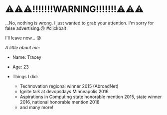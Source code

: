 # ⚠️⚠️⚠️!!!!!!!WARNING!!!!!!!⚠️⚠️⚠️
...No, nothing is wrong. I just wanted to grab your attention. I'm sorry for false advertising.😢 #clickbait

I'll leave now... 😞

*A little about me:*

- Name: Tracey
- Age: 23
- Things I did:
  
  - Technovation regional winner 2015 (AbroadNet)
  - Ignite talk at devopsdays Minneapolis 2016
  - Aspirations in Computing state honorable mention 2015, state winner 2016, national honorable mention 2018
  - and many more!

<!---
traceytreat/traceytreat is a ✨ special ✨ repository because its `README.md` (this file) appears on your GitHub profile.
You can click the Preview link to take a look at your changes.
--->
